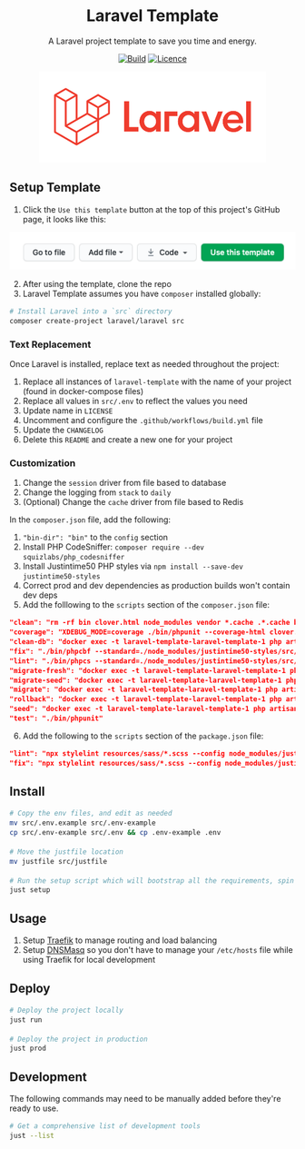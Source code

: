 <div align="center">

# Laravel Template

A Laravel project template to save you time and energy.

[![Build](https://github.com/Justintime50/laravel-template/workflows/build/badge.svg)](https://github.com/Justintime50/laravel-template/actions)
[![Licence](https://img.shields.io/github/license/justintime50/laravel-template)](LICENSE)

<img src="https://raw.githubusercontent.com/justintime50/assets/main/src/laravel-template/showcase.png" alt="Showcase">

</div>

## Setup Template

1. Click the `Use this template` button at the top of this project's GitHub page, it looks like this:

<img src="https://raw.githubusercontent.com/justintime50/assets/main/src/templates/use_template_button.png" alt="Showcase">

2. After using the template, clone the repo
3. Laravel Template assumes you have `composer` installed globally:

```bash
# Install Laravel into a `src` directory
composer create-project laravel/laravel src
```

### Text Replacement

Once Laravel is installed, replace text as needed throughout the project:

1. Replace all instances of `laravel-template` with the name of your project (found in docker-compose files)
2. Replace all values in `src/.env`  to reflect the values you need
3. Update name in `LICENSE`
4. Uncomment and configure the `.github/workflows/build.yml` file
5. Update the `CHANGELOG`
6. Delete this `README` and create a new one for your project

### Customization

1. Change the `session` driver from file based to database
2. Change the logging from `stack` to `daily`
3. (Optional) Change the `cache` driver from file based to Redis

In the `composer.json` file, add the following:

1. `"bin-dir": "bin"` to the `config` section
2. Install PHP CodeSniffer: `composer require --dev squizlabs/php_codesniffer`
3. Install Justintime50 PHP styles via `npm install --save-dev justintime50-styles`
4. Correct prod and dev dependencies as production builds won't contain dev deps
5. Add the folllowing to the `scripts` section of the `composer.json` file:

```json
"clean": "rm -rf bin clover.html node_modules vendor *.cache .*.cache bootstrap/cache/*.php",
"coverage": "XDEBUG_MODE=coverage ./bin/phpunit --coverage-html clover.html --coverage-clover clover.xml",
"clean-db": "docker exec -t laravel-template-laravel-template-1 php artisan db:wipe",
"fix": "./bin/phpcbf --standard=./node_modules/justintime50-styles/src/php/phpcs.xml .",
"lint": "./bin/phpcs --standard=./node_modules/justintime50-styles/src/php/phpcs.xml .",
"migrate-fresh": "docker exec -t laravel-template-laravel-template-1 php artisan migrate:fresh --no-interaction --force",
"migrate-seed": "docker exec -t laravel-template-laravel-template-1 php artisan migrate:fresh --seed --no-interaction --force",
"migrate": "docker exec -t laravel-template-laravel-template-1 php artisan migrate --no-interaction --force",
"rollback": "docker exec -t laravel-template-laravel-template-1 php artisan migrate:rollback --no-interaction --force",
"seed": "docker exec -t laravel-template-laravel-template-1 php artisan db:seed --no-interaction --force",
"test": "./bin/phpunit"
```

6. Add the following to the `scripts` section of the `package.json` file:

```json
"lint": "npx stylelint resources/sass/*.scss --config node_modules/justintime50-styles/src/css/.stylelintrc.json --custom-syntax postcss-scss",
"fix": "npx stylelint resources/sass/*.scss --config node_modules/justintime50-styles/src/css/.stylelintrc.json --custom-syntax postcss-scss --fix"
```

## Install

```bash
# Copy the env files, and edit as needed
mv src/.env.example src/.env-example
cp src/.env-example src/.env && cp .env-example .env

# Move the justfile location
mv justfile src/justfile

# Run the setup script which will bootstrap all the requirements, spin up the service, and migrate the database
just setup
```

## Usage

1. Setup [Traefik](https://gist.github.com/Justintime50/0721f421ac2173bd80f8a29805876bba) to manage routing and load balancing
1. Setup [DNSMasq](https://gist.github.com/Justintime50/882403451e3231a6c088743e0e66acb5) so you don't have to manage your `/etc/hosts` file while using Traefik for local development

## Deploy

```bash
# Deploy the project locally
just run

# Deploy the project in production
just prod
```

## Development

The following commands may need to be manually added before they're ready to use.

```bash
# Get a comprehensive list of development tools
just --list
```
